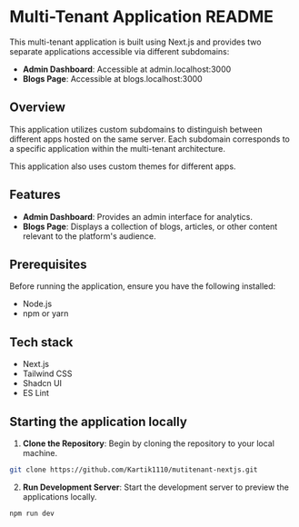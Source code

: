 # Multi-Tenant Application README

This multi-tenant application is built using Next.js and provides two separate applications accessible via different subdomains:

- **Admin Dashboard**: Accessible at admin.localhost:3000
- **Blogs Page**: Accessible at blogs.localhost:3000

## Overview

This application utilizes custom subdomains to distinguish between different apps hosted on the same server. Each subdomain corresponds to a specific application within the multi-tenant architecture.

This application also uses custom themes for different apps.

## Features

- **Admin Dashboard**: Provides an admin interface for analytics.
- **Blogs Page**: Displays a collection of blogs, articles, or other content relevant to the platform's audience.

## Prerequisites

Before running the application, ensure you have the following installed:

- Node.js
- npm or yarn

## Tech stack
- Next.js
- Tailwind CSS
- Shadcn UI
- ES Lint

## Starting the application locally

1. **Clone the Repository**: Begin by cloning the repository to your local machine.

```bash
git clone https://github.com/Kartik1110/mutitenant-nextjs.git
```

2. **Run Development Server**: Start the development server to preview the applications locally.

```
npm run dev
```